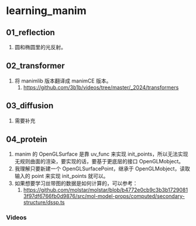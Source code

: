 # learning_manim

## 01_reflection

1. 圆和椭圆里的光反射。

## 02_transformer

1. 将 manimlib 版本翻译成 manimCE 版本。
   1. https://github.com/3b1b/videos/tree/master/_2024/transformers

## 03_diffusion

1. 需要补充

## 04_protein

1. manim 的 OpenGLSurface 是靠 uv_func 来实现 init_points，所以无法实现无规则曲面的渲染，要实现的话，要基于更底层的接口 OpenGLMobject。
2. 我理解只要新建一个 OpenGLSurfacePoint，继承于 OpenGLMobject，读取输入的 point 来实现 init_points 就可以。
3. 如果想要学习丝带图的数据是如何计算的，可以参考：
   1. https://github.com/molstar/molstar/blob/b4772e0cb9c3b3b17290813f97df6766fb0d9876/src/mol-model-props/computed/secondary-structure/dssp.ts

### Videos